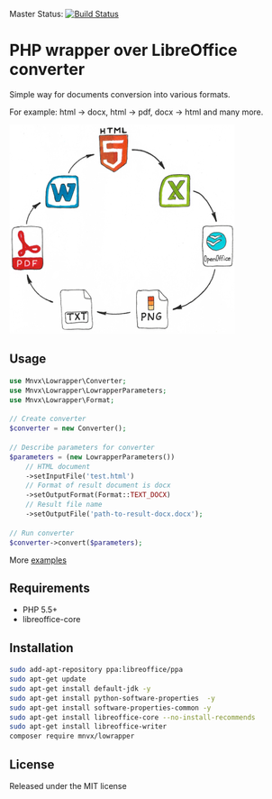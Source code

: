 Master Status: [![Build Status](https://travis-ci.org/mnvx/lowrapper.png?branch=master)](https://travis-ci.org/mnvx/lowrapper) 

# PHP wrapper over LibreOffice converter
Simple way for documents conversion into various formats.

For example: html -> docx, html -> pdf, docx -> html and many more.

![Formats](examples/formats.jpg "Formats")

## Usage

```php
use Mnvx\Lowrapper\Converter;
use Mnvx\Lowrapper\LowrapperParameters;
use Mnvx\Lowrapper\Format;

// Create converter
$converter = new Converter();

// Describe parameters for converter
$parameters = (new LowrapperParameters())
    // HTML document
    ->setInputFile('test.html')
    // Format of result document is docx
    ->setOutputFormat(Format::TEXT_DOCX)
    // Result file name
    ->setOutputFile('path-to-result-docx.docx');

// Run converter
$converter->convert($parameters);
```

More [examples](/examples)

## Requirements

- PHP 5.5+
- libreoffice-core

## Installation

```bash
sudo add-apt-repository ppa:libreoffice/ppa
sudo apt-get update
sudo apt-get install default-jdk -y
sudo apt-get install python-software-properties  -y
sudo apt-get install software-properties-common -y
sudo apt-get install libreoffice-core --no-install-recommends
sudo apt-get install libreoffice-writer
composer require mnvx/lowrapper
```

## License

Released under the MIT license
